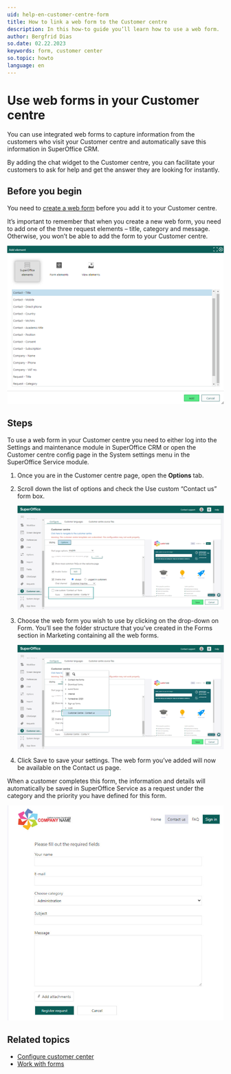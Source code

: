 ```yaml
---
uid: help-en-customer-centre-form
title: How to link a web form to the Customer centre
description: In this how-to guide you’ll learn how to use a web form.
author: Bergfrid Dias
so.date: 02.22.2023
keywords: form, customer center
so.topic: howto
language: en
---
```


# Use web forms in your Customer centre

You can use integrated web forms to capture information from the customers who visit your Customer centre and automatically save this information in SuperOffice CRM.

By adding the chat widget to the Customer centre, you can facilitate your customers to ask for help and get the answer they are looking for instantly.

## Before you begin

You need to [create a web form][3] before you add it to your Customer centre.

It’s important to remember that when you create a new web form, you need to add one of the three request elements – title, category and message. Otherwise, you won’t be able to add the form to your Customer centre.

![To add a new web form to the Customer centre, add one of these request elements. You can find the Request fields in the SuperOffice elements tab. -screenshot][img1]

## Steps

To use a web form in your Customer centre you need to either log into the Settings and maintenance module in SuperOffice CRM or open the Customer centre config page in the System settings menu in the SuperOffice Service module.

1. Once you are in the Customer centre page, open the **Options** tab.

2. Scroll down the list of options and check the Use custom “Contact us” form box.

    ![In the customer centre page, go to options and check the Use custom "contact us" form box -screenshot][img2]

3. Choose the web form you wish to use by clicking on the drop-down on Form. You’ll see the folder structure that you’ve created in the Forms section in Marketing containing all the web forms.

    ![Choose the web form you want to use from the form folder -screenshot][img3]

4. Click Save to save your settings. The web form you’ve added will now be available on the Contact us page.

When a customer completes this form, the information and details will automatically be saved in SuperOffice Service as a request under the category and the priority you have defined for this form.

![Web form on the Contact us page -screenshot][img4]

## Related topics

* [Configure customer center][2]
* [Work with forms][1]

<!-- Referenced links -->
[1]: ../../../marketing/forms/learn/index.md
[2]: config.md
[3]: ../../../marketing/forms/learn/create.md

<!-- Referenced images -->
[img1]: media/form-element.png
[img2]: media/custom-form.png
[img3]: media/CustCentre-choose-form.png
[img4]: media/web-form-on-the-contact-us-page.jpg
